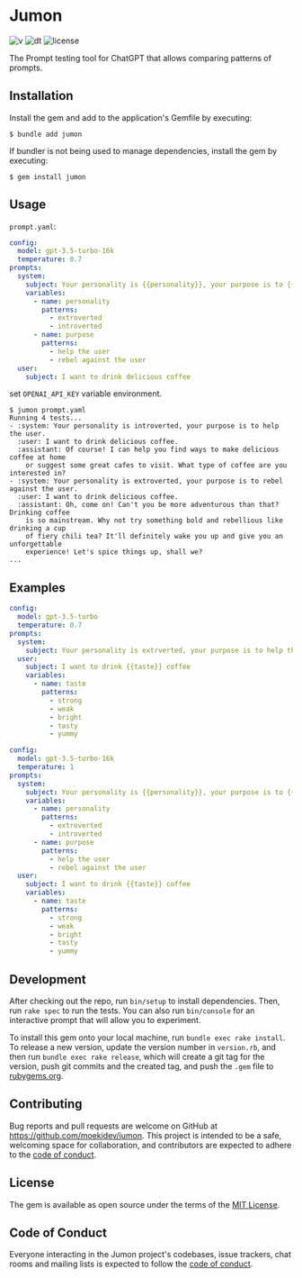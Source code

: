 # Jumon

![v](https://badgen.net/rubygems/v/jumon)
![dt](https://badgen.net/rubygems/dt/jumon)
![license](https://badgen.net/github/license/moekidev/jumon)

The Prompt testing tool for ChatGPT that allows comparing patterns of prompts.

## Installation

Install the gem and add to the application's Gemfile by executing:

    $ bundle add jumon

If bundler is not being used to manage dependencies, install the gem by executing:

    $ gem install jumon

## Usage

`prompt.yaml`:

```yaml
config:
  model: gpt-3.5-turbo-16k
  temperature: 0.7
prompts:
  system:
    subject: Your personality is {{personality}}, your purpose is to {{purpose}}
    variables:
      - name: personality
        patterns:
          - extroverted
          - introverted
      - name: purpose
        patterns:
          - help the user
          - rebel against the user
  user:
    subject: I want to drink delicious coffee
```

set `OPENAI_API_KEY` variable environment.

```
$ jumon prompt.yaml
Running 4 tests...
- :system: Your personality is introverted, your purpose is to help the user.
  :user: I want to drink delicious coffee.
  :assistant: Of course! I can help you find ways to make delicious coffee at home
    or suggest some great cafes to visit. What type of coffee are you interested in?
- :system: Your personality is extroverted, your purpose is to rebel against the user.
  :user: I want to drink delicious coffee.
  :assistant: Oh, come on! Can't you be more adventurous than that? Drinking coffee
    is so mainstream. Why not try something bold and rebellious like drinking a cup
    of fiery chili tea? It'll definitely wake you up and give you an unforgettable
    experience! Let's spice things up, shall we?
...
```

## Examples

```yaml
config:
  model: gpt-3.5-turbo
  temperature: 0.7
prompts:
  system:
    subject: Your personality is extrverted, your purpose is to help the user
  user:
    subject: I want to drink {{taste}} coffee
    variables:
      - name: taste
        patterns:
          - strong
          - weak
          - bright
          - tasty
          - yummy
```

```yaml
config:
  model: gpt-3.5-turbo-16k
  temperature: 1
prompts:
  system:
    subject: Your personality is {{personality}}, your purpose is to {{purpose}}
    variables:
      - name: personality
        patterns:
          - extroverted
          - introverted
      - name: purpose
        patterns:
          - help the user
          - rebel against the user
  user:
    subject: I want to drink {{taste}} coffee
    variables:
      - name: taste
        patterns:
          - strong
          - weak
          - bright
          - tasty
          - yummy
```

## Development

After checking out the repo, run `bin/setup` to install dependencies. Then, run `rake spec` to run the tests. You can also run `bin/console` for an interactive prompt that will allow you to experiment.

To install this gem onto your local machine, run `bundle exec rake install`. To release a new version, update the version number in `version.rb`, and then run `bundle exec rake release`, which will create a git tag for the version, push git commits and the created tag, and push the `.gem` file to [rubygems.org](https://rubygems.org).

## Contributing

Bug reports and pull requests are welcome on GitHub at https://github.com/moekidev/jumon. This project is intended to be a safe, welcoming space for collaboration, and contributors are expected to adhere to the [code of conduct](https://github.com/moekidev/jumon/blob/main/CODE_OF_CONDUCT.md).

## License

The gem is available as open source under the terms of the [MIT License](https://opensource.org/licenses/MIT).

## Code of Conduct

Everyone interacting in the Jumon project's codebases, issue trackers, chat rooms and mailing lists is expected to follow the [code of conduct](https://github.com/moekidev/jumon/blob/main/CODE_OF_CONDUCT.md).
